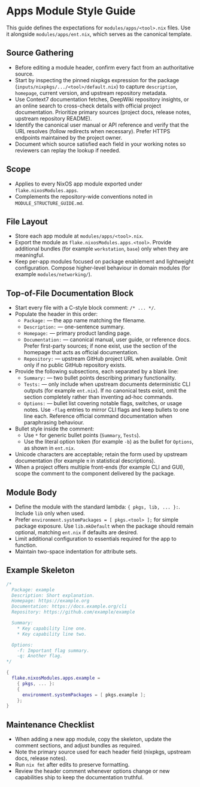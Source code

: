 # Apps Module Style Guide

This guide defines the expectations for `modules/apps/<tool>.nix` files. Use it alongside `modules/apps/ent.nix`, which serves as the canonical template.

## Source Gathering

- Before editing a module header, confirm every fact from an authoritative source.
- Start by inspecting the pinned nixpkgs expression for the package (`inputs/nixpkgs/.../<tool>/default.nix`) to capture `description`, `homepage`, current version, and upstream repository metadata.
- Use Context7 documentation fetches, DeepWiki repository insights, or an online search to cross-check details with official project documentation. Prioritize primary sources (project docs, release notes, upstream repository README).
- Identify the canonical user manual or API reference and verify that the URL resolves (follow redirects when necessary). Prefer HTTPS endpoints maintained by the project owner.
- Document which source satisfied each field in your working notes so reviewers can replay the lookup if needed.

## Scope

- Applies to every NixOS app module exported under `flake.nixosModules.apps`.
- Complements the repository-wide conventions noted in `MODULE_STRUCTURE_GUIDE.md`.

## File Layout

- Store each app module at `modules/apps/<tool>.nix`.
- Export the module as `flake.nixosModules.apps.<tool>`. Provide additional bundles (for example `workstation`, `base`) only when they are meaningful.
- Keep per-app modules focused on package enablement and lightweight configuration. Compose higher-level behaviour in domain modules (for example `modules/networking/`).

## Top-of-File Documentation Block

- Start every file with a C-style block comment: `/* ... */`.
- Populate the header in this order:
  - `Package:` — the app name matching the filename.
  - `Description:` — one-sentence summary.
  - `Homepage:` — primary product landing page.
  - `Documentation:` — canonical manual, user guide, or reference docs. Prefer first-party sources; if none exist, use the section of the homepage that acts as official documentation.
  - `Repository:` — upstream GitHub project URL when available. Omit only if no public GitHub repository exists.
- Provide the following subsections, each separated by a blank line:
  - `Summary:` — two bullet points describing primary functionality.
  - `Tests:` — only include when upstream documents deterministic CLI outputs (for example `ent.nix`). If no canonical tests exist, omit the section completely rather than inventing ad-hoc commands.
  - `Options:` — bullet list covering notable flags, switches, or usage notes. Use `-flag` entries to mirror CLI flags and keep bullets to one line each. Reference official command documentation when paraphrasing behaviour.
- Bullet style inside the comment:
  - Use `*` for generic bullet points (`Summary`, `Tests`).
  - Use the literal option token (for example `-b`) as the bullet for `Options`, as shown in `ent.nix`.
- Unicode characters are acceptable; retain the form used by upstream documentation (for example `π` in statistical descriptions).
- When a project offers multiple front-ends (for example CLI and GUI), scope the comment to the component delivered by the package.

## Module Body

- Define the module with the standard lambda: `{ pkgs, lib, ... }:`. Include `lib` only when used.
- Prefer `environment.systemPackages = [ pkgs.<tool> ];` for simple package exposure. Use `lib.mkDefault` when the package should remain optional, matching `ent.nix` if defaults are desired.
- Limit additional configuration to essentials required for the app to function.
- Maintain two-space indentation for attribute sets.

## Example Skeleton

```nix
/*
  Package: example
  Description: Short explanation.
  Homepage: https://example.org
  Documentation: https://docs.example.org/cli
  Repository: https://github.com/example/example

  Summary:
    * Key capability line one.
    * Key capability line two.

  Options:
    -f: Important flag summary.
    -q: Another flag.
*/

{
  flake.nixosModules.apps.example =
    { pkgs, ... }:
    {
      environment.systemPackages = [ pkgs.example ];
    };
}
```

## Maintenance Checklist

- When adding a new app module, copy the skeleton, update the comment sections, and adjust bundles as required.
- Note the primary source used for each header field (nixpkgs, upstream docs, release notes).
- Run `nix fmt` after edits to preserve formatting.
- Review the header comment whenever options change or new capabilities ship to keep the documentation truthful.
